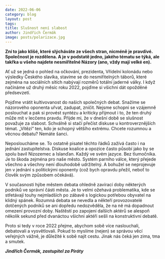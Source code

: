 ```yaml
---
date: 2022-06-06
category: blog
layout: post
tags:
title: Slušnost není slabost
author: Jindřich Čermák
image: posts/polarizace.jpg
---
```

**Zní to jako klišé, které slýcháváte ze všech stran, nicméně je pravdivé. Společnost je rozdělena. A je v podstatě jedno, jakého tématu se týká, ale takřka u všeho najdete nesmiřitelné Názory (ano, vždy mají velké en).**

Ať už se jedná o pohled na očkování, prezidenta, Vřídelní kolonádu nebo výsledky Českého slavíka, stavíme se do nesmiřitelných táborů, které zejména na sociálních sítích nabývají rozměrů totální jaderné války. I když načínáme už druhý měsíc roku 2022, pojďme si všichni dát opožděné předsevzetí.

Pojďme vrátit kultivovanost do našich společných debat. Snažíme se názorového oponenta uřvat, zadupat, zničit. Nejsme schopni se vzájemně poslouchat a pak si provést syntézu a kriticky přijmout i to, že ten druhý může mít v lecčems pravdu. Přijde mi, že v dnešní době se slušnost považuje za slabost. Schválně si stačí přečíst diskuse u kontroverznějších témat. „Vítězí“ ten, kdo je schopný většího extrému. Chcete rozumnou a věcnou debatu? Nemáte šanci.

Neposloucháme se. To ostatně pisatel těchto řádků zažívá často i na jednání zastupitelstva. Diskuse koalice a opozice často působí jako by se spolu bavil Nizozemec a Islanďan. Každý ve svém jazyce. Bez tlumočníka. Je to škoda zejména pro naše město. Systém parního válce, který přejede všechno a všechny není dlouhodobě udržitelný. A bohužel se neprojevuje jen v jednání s politickými oponenty (což bych opravdu přežil, neboť to člověk svým způsobem očekává).

V současnosti hýbe městem debata ohledně zavírací doby některých podniků ve správní části města. Je to velmi ožehavá problematika, kde se střetávají touhy nejmladších po zábavě s logickou potřebou obyvatel na klidný spánek. Rozumná debata se nevedla a někteří provozovatelé dotčených podniků se ani dopředu nedozvěděla, že na ně má dopadnout omezení provozní doby. Naštěstí po zapojení dalších aktérů se alespoň několik sekund před dvanáctou všichni aktéři sešli na konstruktivní debatě.

Proto si tedy v roce 2022 přejme, abychom sobě více naslouchali, debatovali a vysvětlovali. Pokud to myslíme (nejen) se správou věcí veřejných vážně, je důležité k sobě najít cestu. Jinak nás čeká jen zima, tma a smutek.

***Jindřich Čermák, zastupitel za Piráty***
